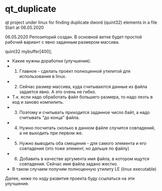 # qt_duplicate
qt project under linux  for finding duplicate dword (quint32) elements in a file
Start at 06.05.2020

06.05.2020 Репозиторий создан. В основной ветке будет простой рабочий вариант с явно заданным размером массива.

quint32  mybuffer[400];


 * Какие нужны доработки (улучшения).
 * 1. Главное - сделать проект полноценной утилитой для использования в linux.
 * 2. Сейчас размер массива, куда считываются данные из файла задается явно. А это очень не гибко.
 *    Т.к. если надо обработать файл большего размера, то надо лезть в код и заново компилить.
 * 3. Поэтому и считывать приходится заданное число байт, а надо считывать "до конца" файла.
 * 4. Нужно посчитать сколько в данном файле случится совпадений, а не выходить при первом же.
 * 5. Нужно выводить оба смещения - для самого элемента и его совпадения (это тоже элемент, но дальше по файлу)
 * 6. Добавить в качестве аргумента имя файла, в котором ищутся совпадения. Сейчас имя файла задано жестко.
 *    В таком случаем получим полноценную утилиту LE (linux executable)
 
 Далее, ниже по ходу развития проекта буду ссылаться на эти улучшения.

